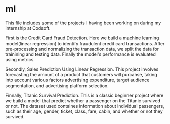 # ml
This file includes some of the projects I having been working on during my internship at Codsoft.

First is the Credit Card Fraud Detection. Here we build a machine learning model(linear regression) to identify fraudulent credit card transactions. After pre-processing and normalizing the transaction data, we split the data for trainining and testing data. Finally the model's performance is evaluated using metrics.

Secondly, Sales Prediction Using Linear Regression. This project involves forecasting the amount of a product that customers will purcahse, taking into account various factors advertising expenditure, target audience segmentation, and advertising platform selection.

Finnally, Titanic Survival Prediction. This is a classic beginner project where we build a model that predict whether a passenger on the Titanic survived or  not. The dataset used containes information about individual passengers, such as their age, gender, ticket, class, fare, cabin, and whether or not they survived.
